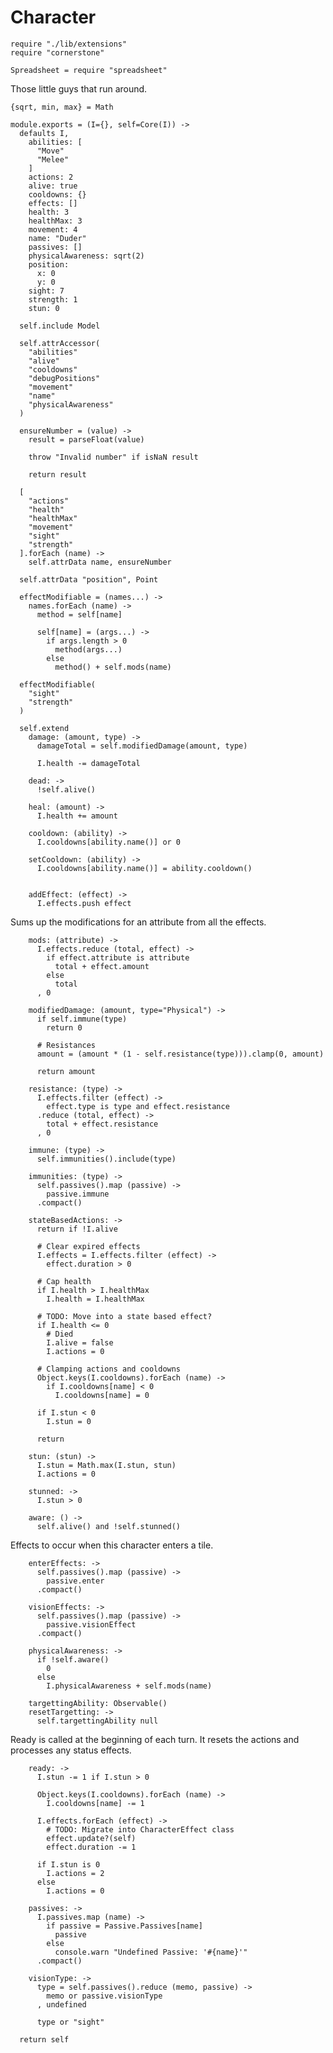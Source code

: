 Character
=========

    require "./lib/extensions"
    require "cornerstone"

    Spreadsheet = require "spreadsheet"

Those little guys that run around.

    {sqrt, min, max} = Math

    module.exports = (I={}, self=Core(I)) ->
      defaults I,
        abilities: [
          "Move"
          "Melee"
        ]
        actions: 2
        alive: true
        cooldowns: {}
        effects: []
        health: 3
        healthMax: 3
        movement: 4
        name: "Duder"
        passives: []
        physicalAwareness: sqrt(2)
        position:
          x: 0
          y: 0
        sight: 7
        strength: 1
        stun: 0

      self.include Model

      self.attrAccessor(
        "abilities"
        "alive"
        "cooldowns"
        "debugPositions"
        "movement"
        "name"
        "physicalAwareness"
      )

      ensureNumber = (value) ->
        result = parseFloat(value)

        throw "Invalid number" if isNaN result

        return result

      [
        "actions"
        "health"
        "healthMax"
        "movement"
        "sight"
        "strength"
      ].forEach (name) ->
        self.attrData name, ensureNumber

      self.attrData "position", Point

      effectModifiable = (names...) ->
        names.forEach (name) ->
          method = self[name]

          self[name] = (args...) ->
            if args.length > 0
              method(args...)
            else
              method() + self.mods(name)

      effectModifiable(
        "sight"
        "strength"
      )

      self.extend
        damage: (amount, type) ->
          damageTotal = self.modifiedDamage(amount, type)

          I.health -= damageTotal

        dead: ->
          !self.alive()

        heal: (amount) ->
          I.health += amount

        cooldown: (ability) ->
          I.cooldowns[ability.name()] or 0

        setCooldown: (ability) ->
          I.cooldowns[ability.name()] = ability.cooldown()


        addEffect: (effect) ->
          I.effects.push effect

Sums up the modifications for an attribute from all the effects.

        mods: (attribute) ->
          I.effects.reduce (total, effect) ->
            if effect.attribute is attribute
              total + effect.amount
            else
              total
          , 0

        modifiedDamage: (amount, type="Physical") ->
          if self.immune(type)
            return 0

          # Resistances
          amount = (amount * (1 - self.resistance(type))).clamp(0, amount)

          return amount

        resistance: (type) ->
          I.effects.filter (effect) ->
            effect.type is type and effect.resistance
          .reduce (total, effect) ->
            total + effect.resistance
          , 0

        immune: (type) ->
          self.immunities().include(type)

        immunities: (type) ->
          self.passives().map (passive) ->
            passive.immune
          .compact()

        stateBasedActions: ->
          return if !I.alive

          # Clear expired effects
          I.effects = I.effects.filter (effect) ->
            effect.duration > 0

          # Cap health
          if I.health > I.healthMax
            I.health = I.healthMax

          # TODO: Move into a state based effect?
          if I.health <= 0
            # Died
            I.alive = false
            I.actions = 0

          # Clamping actions and cooldowns
          Object.keys(I.cooldowns).forEach (name) ->
            if I.cooldowns[name] < 0
              I.cooldowns[name] = 0

          if I.stun < 0
            I.stun = 0

          return

        stun: (stun) ->
          I.stun = Math.max(I.stun, stun)
          I.actions = 0

        stunned: ->
          I.stun > 0

        aware: () ->
          self.alive() and !self.stunned()

Effects to occur when this character enters a tile.

        enterEffects: ->
          self.passives().map (passive) ->
            passive.enter
          .compact()

        visionEffects: ->
          self.passives().map (passive) ->
            passive.visionEffect
          .compact()

        physicalAwareness: ->
          if !self.aware()
            0
          else
            I.physicalAwareness + self.mods(name)

        targettingAbility: Observable()
        resetTargetting: ->
          self.targettingAbility null

Ready is called at the beginning of each turn. It resets the actions and processes
any status effects.

        ready: ->
          I.stun -= 1 if I.stun > 0

          Object.keys(I.cooldowns).forEach (name) ->
            I.cooldowns[name] -= 1

          I.effects.forEach (effect) ->
            # TODO: Migrate into CharacterEffect class
            effect.update?(self)
            effect.duration -= 1

          if I.stun is 0
            I.actions = 2
          else
            I.actions = 0

        passives: ->
          I.passives.map (name) ->
            if passive = Passive.Passives[name]
              passive
            else
              console.warn "Undefined Passive: '#{name}'"
          .compact()

        visionType: ->
          type = self.passives().reduce (memo, passive) ->
            memo or passive.visionType
          , undefined

          type or "sight"

      return self
